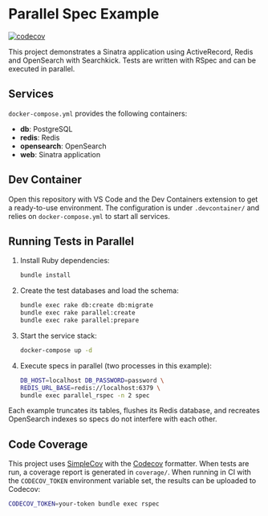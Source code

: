 # Parallel Spec Example

[![codecov](https://codecov.io/gh/<user>/<repo>/branch/main/graph/badge.svg)](https://codecov.io/gh/<user>/<repo>)

This project demonstrates a Sinatra application using ActiveRecord, Redis and OpenSearch with Searchkick. Tests are written with RSpec and can be executed in parallel.

## Services

`docker-compose.yml` provides the following containers:

- **db**: PostgreSQL
- **redis**: Redis
- **opensearch**: OpenSearch
- **web**: Sinatra application

## Dev Container

Open this repository with VS Code and the Dev Containers extension to get a ready-to-use environment. The configuration is under `.devcontainer/` and relies on `docker-compose.yml` to start all services.

## Running Tests in Parallel

1. Install Ruby dependencies:

   ```bash
   bundle install
   ```

2. Create the test databases and load the schema:

   ```bash
   bundle exec rake db:create db:migrate
   bundle exec rake parallel:create
   bundle exec rake parallel:prepare
   ```

3. Start the service stack:

   ```bash
   docker-compose up -d
   ```

4. Execute specs in parallel (two processes in this example):

   ```bash
   DB_HOST=localhost DB_PASSWORD=password \
   REDIS_URL_BASE=redis://localhost:6379 \
   bundle exec parallel_rspec -n 2 spec
   ```

Each example truncates its tables, flushes its Redis database, and recreates OpenSearch indexes so specs do not interfere with each other.

## Code Coverage

This project uses [SimpleCov](https://github.com/simplecov-ruby/simplecov) with the
[Codecov](https://about.codecov.io/) formatter. When tests are run, a coverage
report is generated in `coverage/`. When running in CI with the `CODECOV_TOKEN`
environment variable set, the results can be uploaded to Codecov:

```bash
CODECOV_TOKEN=your-token bundle exec rspec
```
